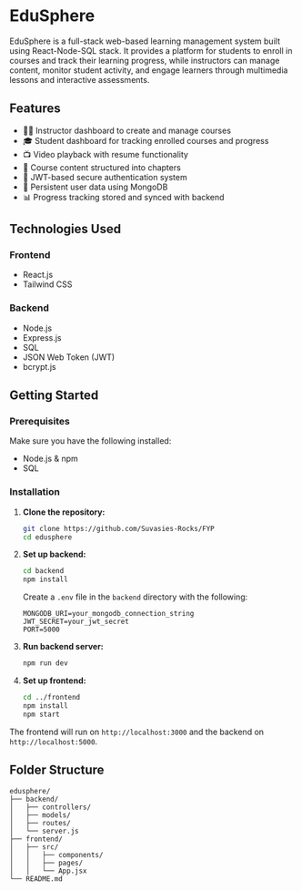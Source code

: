 # EduSphere
EduSphere is a full-stack web-based learning management system built using React-Node-SQL stack. It provides a platform for students to enroll in courses and track their learning progress, while instructors can manage content, monitor student activity, and engage learners through multimedia lessons and interactive assessments.

## Features

- 👨‍🏫 Instructor dashboard to create and manage courses
- 🎓 Student dashboard for tracking enrolled courses and progress
- 📺 Video playback with resume functionality
- 📝 Course content structured into chapters
- 🔐 JWT-based secure authentication system
- 💾 Persistent user data using MongoDB
- 📊 Progress tracking stored and synced with backend

## Technologies Used

### Frontend
- React.js
- Tailwind CSS

### Backend
- Node.js
- Express.js
- SQL
- JSON Web Token (JWT)
- bcrypt.js

## Getting Started

### Prerequisites

Make sure you have the following installed:
- Node.js & npm
- SQL

### Installation

1. **Clone the repository:**
   ```bash
   git clone https://github.com/Suvasies-Rocks/FYP
   cd edusphere
   ```

2. **Set up backend:**
   ```bash
   cd backend
   npm install
   ```

   Create a `.env` file in the `backend` directory with the following:
   ```env
   MONGODB_URI=your_mongodb_connection_string
   JWT_SECRET=your_jwt_secret
   PORT=5000
   ```

3. **Run backend server:**
   ```bash
   npm run dev
   ```

4. **Set up frontend:**
   ```bash
   cd ../frontend
   npm install
   npm start
   ```

The frontend will run on `http://localhost:3000` and the backend on `http://localhost:5000`.

## Folder Structure

```
edusphere/
├── backend/
│   ├── controllers/
│   ├── models/
│   ├── routes/
│   └── server.js
├── frontend/
│   ├── src/
│   │   ├── components/
│   │   ├── pages/
│   │   └── App.jsx
└── README.md
```



